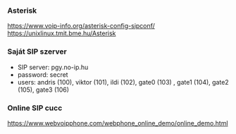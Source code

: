 ### Asterisk
https://www.voip-info.org/asterisk-config-sipconf/
https://unixlinux.tmit.bme.hu/Asterisk

### Saját SIP szerver
+ SIP server: pgy.no-ip.hu
+ password: secret
+ users: andris (100), viktor (101), ildi (102), gate0 (103) , gate1 (104), gate2 (105), gate3 (106)

### Online SIP cucc
https://www.webvoipphone.com/webphone_online_demo/online_demo.html
